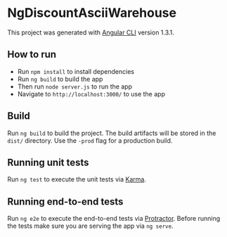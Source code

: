 # NgDiscountAsciiWarehouse

This project was generated with [Angular CLI](https://github.com/angular/angular-cli) version 1.3.1.

## How to run

- Run `npm install` to install dependencies
- Run `ng build` to build the app
- Then run `node server.js` to run the app
- Navigate to `http://localhost:3000/` to use the app

## Build

Run `ng build` to build the project. The build artifacts will be stored in the `dist/` directory. Use the `-prod` flag for a production build.

## Running unit tests

Run `ng test` to execute the unit tests via [Karma](https://karma-runner.github.io).

## Running end-to-end tests

Run `ng e2e` to execute the end-to-end tests via [Protractor](http://www.protractortest.org/).
Before running the tests make sure you are serving the app via `ng serve`.
